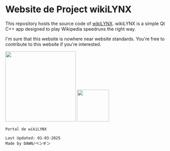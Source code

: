 # Website de Project wikiLYNX

This repository hosts the source code of [wikiLYNX](https://github.com/flamboyantpenguin/wikilynx). wikiLYNX is a simple Qt C++ app designed to play Wikipedia speedruns the right way.

I'm sure that this website is nowhere near website standards. You're free to contribute to this website if you're interested. 

<img src="https://cdn.dawn.org.in/base/logo/DAWN.svg" width="220"> <img src="https://cdn.dawn.org.in/projects/wikilynx/logo.svg" width="100px">


```Txt
Portal de wikiLYNX

Last Updated: 01-03-2025
Made by DAWN/ペンギン
```